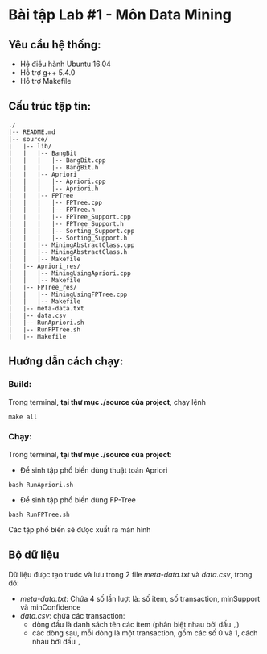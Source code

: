 # Bài tập Lab #1 - Môn Data Mining
## Yêu cầu hệ thống:
* Hệ điều hành Ubuntu 16.04
* Hỗ trợ g++ 5.4.0
* Hỗ trợ Makefile
## Cấu trúc tập tin:
```
./
|-- README.md
|-- source/
|   |-- lib/
|   |   |-- BangBit
|   |   |   |-- BangBit.cpp
|   |   |   |-- BangBit.h
|   |   |-- Apriori
|   |   |   |-- Apriori.cpp
|   |   |   |-- Apriori.h
|   |   |-- FPTree
|   |   |   |-- FPTree.cpp
|   |   |   |-- FPTree.h
|   |   |   |-- FPTree_Support.cpp
|   |   |   |-- FPTree_Support.h
|   |   |   |-- Sorting_Support.cpp
|   |   |   |-- Sorting_Support.h
|   |   |-- MiningAbstractClass.cpp
|   |   |-- MiningAbstractClass.h
|   |   |-- Makefile
|   |-- Apriori_res/
|   |   |-- MiningUsingApriori.cpp
|   |   |-- Makefile
|   |-- FPTree_res/
|   |   |-- MiningUsingFPTree.cpp
|   |   |-- Makefile
|   |-- meta-data.txt
|   |-- data.csv
|   |-- RunApriori.sh
|   |-- RunFPTree.sh
|   |-- Makefile
```
## Huớng dẫn cách chạy:
### Build:
Trong terminal, __tại thư mục ./source của project__, chạy lệnh
```ShellScript
make all
```
### Chạy:
Trong terminal, __tại thư mục ./source của project__:
* Để sinh tập phổ biến dùng thuật toán Apriori
```ShellScript
bash RunApriori.sh
```
* Để sinh tập phổ biến dùng FP-Tree
```ShellScript
bash RunFPTree.sh
```
Các tập phổ biến sẽ đưọc xuất ra màn hình
## Bộ dữ liệu
Dữ liệu đưọc tạo truớc và lưu trong 2 file _meta-data.txt_ và _data.csv_, trong đó:
* _meta-data.txt_: Chứa 4 số lần luợt là: số item, số transaction, minSupport và minConfidence
* _data.csv_: chứa các transaction: 
    * dòng đầu là danh sách tên các item (phân biệt nhau bởi dấu ```,```)
    * các dòng sau, mỗi dòng là một transaction, gồm các số 0 và 1, cách nhau bởi dấu ```,```

